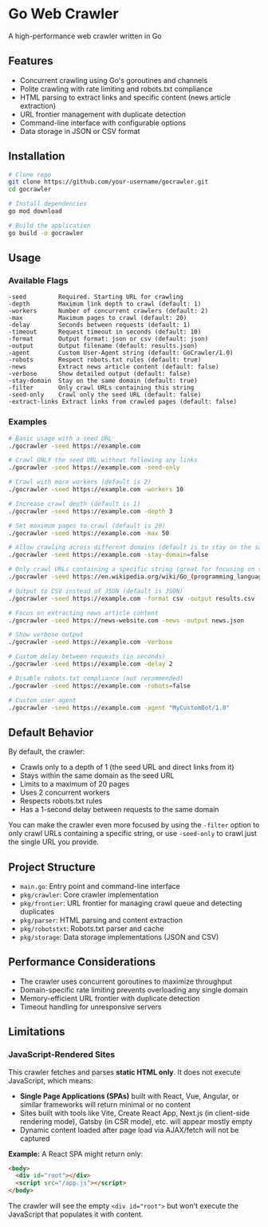 # Go Web Crawler

A high-performance web crawler written in Go

## Features

- Concurrent crawling using Go's goroutines and channels
- Polite crawling with rate limiting and robots.txt compliance
- HTML parsing to extract links and specific content (news article extraction)
- URL frontier management with duplicate detection
- Command-line interface with configurable options
- Data storage in JSON or CSV format

## Installation

```bash
# Clone repo
git clone https://github.com/your-username/gocrawler.git
cd gocrawler

# Install dependencies
go mod download

# Build the application
go build -o gocrawler
```

## Usage

### Available Flags

```
-seed         Required. Starting URL for crawling
-depth        Maximum link depth to crawl (default: 1)
-workers      Number of concurrent crawlers (default: 2)
-max          Maximum pages to crawl (default: 20)
-delay        Seconds between requests (default: 1)
-timeout      Request timeout in seconds (default: 10)
-format       Output format: json or csv (default: json)
-output       Output filename (default: results.json)
-agent        Custom User-Agent string (default: GoCrawler/1.0)
-robots       Respect robots.txt rules (default: true)
-news         Extract news article content (default: false)
-verbose      Show detailed output (default: false)
-stay-domain  Stay on the same domain (default: true)
-filter       Only crawl URLs containing this string
-seed-only    Crawl only the seed URL (default: false)
-extract-links Extract links from crawled pages (default: false)
```

### Examples

```bash
# Basic usage with a seed URL
./gocrawler -seed https://example.com

# Crawl ONLY the seed URL without following any links
./gocrawler -seed https://example.com -seed-only

# Crawl with more workers (default is 2)
./gocrawler -seed https://example.com -workers 10

# Increase crawl depth (default is 1)
./gocrawler -seed https://example.com -depth 3

# Set maximum pages to crawl (default is 20)
./gocrawler -seed https://example.com -max 50

# Allow crawling across different domains (default is to stay on the same domain)
./gocrawler -seed https://example.com -stay-domain=false

# Only crawl URLs containing a specific string (great for focusing on specific sections)
./gocrawler -seed https://en.wikipedia.org/wiki/Go_(programming_language) -filter "/wiki/"

# Output to CSV instead of JSON (default is JSON)
./gocrawler -seed https://example.com -format csv -output results.csv

# Focus on extracting news article content
./gocrawler -seed https://news-website.com -news -output news.json

# Show verbose output
./gocrawler -seed https://example.com -verbose

# Custom delay between requests (in seconds)
./gocrawler -seed https://example.com -delay 2

# Disable robots.txt compliance (not recommended)
./gocrawler -seed https://example.com -robots=false

# Custom user agent
./gocrawler -seed https://example.com -agent "MyCustomBot/1.0"
```

## Default Behavior

By default, the crawler:

- Crawls only to a depth of 1 (the seed URL and direct links from it)
- Stays within the same domain as the seed URL
- Limits to a maximum of 20 pages
- Uses 2 concurrent workers
- Respects robots.txt rules
- Has a 1-second delay between requests to the same domain

You can make the crawler even more focused by using the `-filter` option to only crawl URLs containing a specific string, or use `-seed-only` to crawl just the single URL you provide.

## Project Structure

- `main.go`: Entry point and command-line interface
- `pkg/crawler`: Core crawler implementation
- `pkg/frontier`: URL frontier for managing crawl queue and detecting duplicates
- `pkg/parser`: HTML parsing and content extraction
- `pkg/robotstxt`: Robots.txt parser and cache
- `pkg/storage`: Data storage implementations (JSON and CSV)

## Performance Considerations

- The crawler uses concurrent goroutines to maximize throughput
- Domain-specific rate limiting prevents overloading any single domain
- Memory-efficient URL frontier with duplicate detection
- Timeout handling for unresponsive servers

## Limitations

### JavaScript-Rendered Sites

This crawler fetches and parses **static HTML only**. It does not execute JavaScript, which means:

- **Single Page Applications (SPAs)** built with React, Vue, Angular, or similar frameworks will return minimal or no content
- Sites built with tools like Vite, Create React App, Next.js (in client-side rendering mode), Gatsby (in CSR mode), etc. will appear mostly empty
- Dynamic content loaded after page load via AJAX/fetch will not be captured

**Example:** A React SPA might return only:

```html
<body>
  <div id="root"></div>
  <script src="/app.js"></script>
</body>
```

The crawler will see the empty `<div id="root">` but won't execute the JavaScript that populates it with content.
